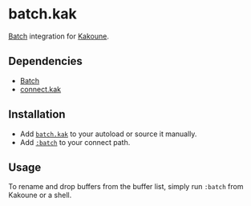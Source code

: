 # batch.kak

[Batch] integration for [Kakoune].

[Batch]: https://github.com/alexherbo2/batch
[Kakoune]: https://kakoune.org

## Dependencies

- [Batch]
- [connect.kak]

[connect.kak]: https://github.com/alexherbo2/connect.kak

## Installation

- Add [`batch.kak`](rc/batch.kak) to your autoload or source it manually.
- Add [`:batch`](config/kak/connect/commands/:batch) to your connect path.

## Usage

To rename and drop buffers from the buffer list, simply run `:batch` from Kakoune or a shell.
